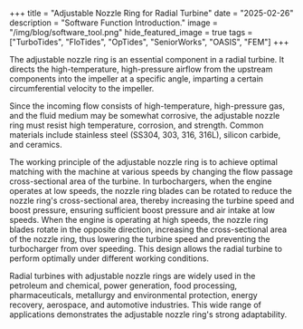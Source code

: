 +++
title = "Adjustable Nozzle Ring for Radial Turbine"
date = "2025-02-26"
description = "Software Function Introduction."
image = "/img/blog/software_tool.png"
hide_featured_image = true
tags = ["TurboTides", "FloTides", "OpTides", "SeniorWorks", "OASIS", "FEM"]
+++

The adjustable nozzle ring is an essential component in a radial turbine. It directs the high-temperature, high-pressure airflow from the upstream components into the impeller at a specific angle, imparting a certain circumferential velocity to the impeller.

Since the incoming flow consists of high-temperature, high-pressure gas, and the fluid medium may be somewhat corrosive, the adjustable nozzle ring must resist high temperature, corrosion, and strength. Common materials include stainless steel (SS304, 303, 316, 316L), silicon carbide, and ceramics.

The working principle of the adjustable nozzle ring is to achieve optimal matching with the machine at various speeds by changing the flow passage cross-sectional area of the turbine. In turbochargers, when the engine operates at low speeds, the nozzle ring blades can be rotated to reduce the nozzle ring's cross-sectional area, thereby increasing the turbine speed and boost pressure, ensuring sufficient boost pressure and air intake at low speeds. When the engine is operating at high speeds, the nozzle ring blades rotate in the opposite direction, increasing the cross-sectional area of the nozzle ring, thus lowering the turbine speed and preventing the turbocharger from over speeding. This design allows the radial turbine to perform optimally under different working conditions.

Radial turbines with adjustable nozzle rings are widely used in the petroleum and chemical, power generation, food processing, pharmaceuticals, metallurgy and environmental protection, energy recovery, aerospace, and automotive industries. This wide range of applications demonstrates the adjustable nozzle ring's strong adaptability.







